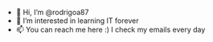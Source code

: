 - 👋 Hi, I’m @rodrigoa87
- 👀 I’m interested in learning IT forever
- 📫 You can reach me here :) I check my emails every day 

<!---
rodrigoa87/rodrigoa87 is a ✨ special ✨ repository because its `README.md` (this file) appears on your GitHub profile.
You can click the Preview link to take a look at your changes.
--->
